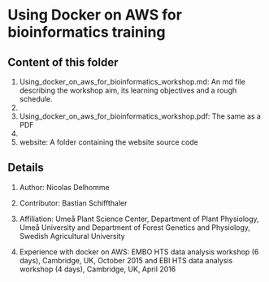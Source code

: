 # Using Docker on AWS for bioinformatics training

## Content of this folder

1. Using_docker_on_aws_for_bioinformatics_workshop.md: An md file describing the workshop aim, its learning objectives and a rough schedule.
2. 
2. Using_docker_on_aws_for_bioinformatics_workshop.pdf: The same as a PDF
3. 
3. website: A folder containing the website source code

## Details

1. Author: Nicolas Delhomme 

2. Contributor: Bastian Schiffthaler

3. Affiliation: Umeå Plant Science Center, Department of Plant Physiology, Umeå University and Department of Forest Genetics and Physiology, Swedish Agricultural University

4. Experience with docker on AWS: EMBO HTS data analysis workshop (6 days), Cambridge, UK, October 2015 and EBI HTS data analysis workshop (4 days), Cambridge, UK, April 2016 

